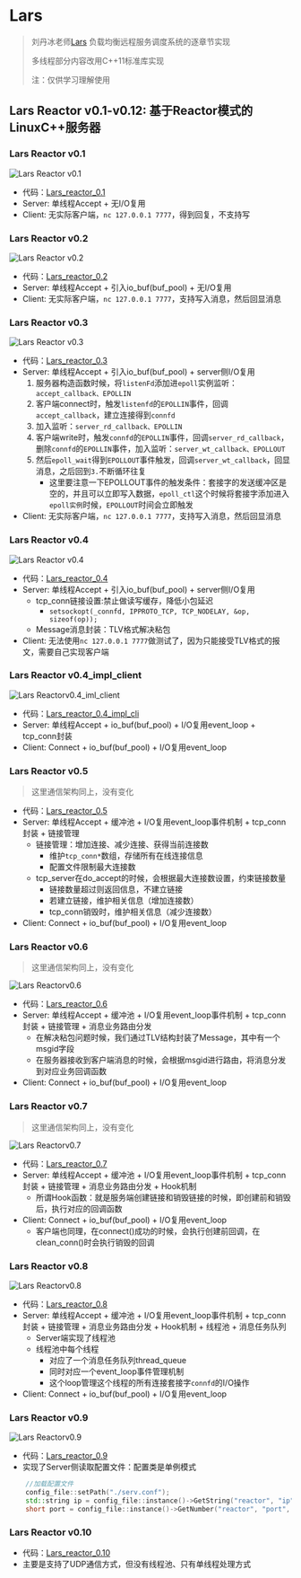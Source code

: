 # Lars
> 刘丹冰老师[Lars](https://github.com/aceld/Lars) 负载均衡远程服务调度系统的逐章节实现
> 
> 多线程部分内容改用C++11标准库实现
> 
> 注：仅供学习理解使用

## Lars Reactor v0.1-v0.12: 基于Reactor模式的LinuxC++服务器

### Lars Reactor v0.1
![Lars Reactor v0.1](img/lars_reactor_0.1.png)
- 代码：[Lars_reactor_0.1](https://github.com/Hz188/Lars/tree/master/Lars_Reactor/lars_reactor_0.1)
- Server: 单线程Accept + 无I/O复用
- Client: 无实际客户端，`nc 127.0.0.1 7777`，得到回复，不支持写

### Lars Reactor v0.2
![Lars Reactor v0.2](img/lars_reactor_0.2.png)
- 代码：[Lars_reactor_0.2](https://github.com/Hz188/Lars/tree/master/Lars_Reactor/lars_reactor_0.2)
- Server: 单线程Accept + 引入io_buf(buf_pool) + 无I/O复用
- Client: 无实际客户端，`nc 127.0.0.1 7777`，支持写入消息，然后回显消息

### Lars Reactor v0.3
![Lars Reactor v0.3](img/lars_reactor_0.3.png)
- 代码：[Lars_reactor_0.3](https://github.com/Hz188/Lars/tree/master/Lars_Reactor/lars_reactor_0.3)
- Server: 单线程Accept + 引入io_buf(buf_pool) + server侧I/O复用
    1. 服务器构造函数时候，将`listenFd`添加进`epoll`实例监听：`accept_callback、EPOLLIN`
    2. 客户端connect时，触发`listenfd`的`EPOLLIN`事件，回调`accept_callback`，建立连接得到`connfd`
    3. 加入监听：`server_rd_callback、EPOLLIN`
    4. 客户端write时，触发`connfd`的`EPOLLIN`事件，回调`server_rd_callback`，删除`connfd`的`EPOLLIN`事件，加入监听：`server_wt_callback、EPOLLOUT`
    5. 然后`epoll_wait`得到`EPOLLOUT`事件触发，回调`server_wt_callback`，回显消息，之后回到`3.`不断循环往复
        - 这里要注意一下EPOLLOUT事件的触发条件：套接字的发送缓冲区是空的，并且可以立即写入数据，`epoll_ctl`这个时候将套接字添加进入`epoll实例`时候，`EPOLLOUT`时间会立即触发
- Client: 无实际客户端，`nc 127.0.0.1 7777`，支持写入消息，然后回显消息

### Lars Reactor v0.4
![Lars Reactor v0.4](img/lars_reactor_0.4.png)
- 代码：[Lars_reactor_0.4](https://github.com/Hz188/Lars/tree/master/Lars_Reactor/lars_reactor_0.4)
- Server: 单线程Accept + 引入io_buf(buf_pool) + server侧I/O复用
    - tcp_conn链接设置:禁止做读写缓存，降低小包延迟
        - `setsockopt(_connfd, IPPROTO_TCP, TCP_NODELAY, &op, sizeof(op));`
    - Message消息封装：TLV格式解决粘包
- Client: 无法使用`nc 127.0.0.1 7777`做测试了，因为只能接受TLV格式的报文，需要自己实现客户端

### Lars Reactor v0.4_impl_client
![Lars Reactorv0.4_iml_client](img/lars_reactor_0.4_cli.png)
- 代码：[Lars_reactor_0.4_impl_cli](https://github.com/Hz188/Lars/tree/master/Lars_Reactor/lars_reactor_0.4_impl_cli)
- Server: 单线程Accept + io_buf(buf_pool) + I/O复用event_loop + tcp_conn封装
- Client: Connect + io_buf(buf_pool) + I/O复用event_loop

### Lars Reactor v0.5
> 这里通信架构同上，没有变化
- 代码：[Lars_reactor_0.5](https://github.com/Hz188/Lars/tree/master/Lars_Reactor/lars_reactor_0.5)
- Server: 单线程Accept + 缓冲池 + I/O复用event_loop事件机制 + tcp_conn封装 + 链接管理
    - 链接管理：增加连接、减少连接、获得当前连接数
        - 维护`tcp_conn*`数组，存储所有在线连接信息
        - 配置文件限制最大连接数    
    - tcp_server在do_accept的时候，会根据最大连接数设置，约束链接数量
        - 链接数量超过则返回信息，不建立链接
        - 若建立链接，维护相关信息（增加连接数）
        - tcp_conn销毁时，维护相关信息（减少连接数）
- Client: Connect + io_buf(buf_pool) + I/O复用event_loop


### Lars Reactor v0.6
> 这里通信架构同上，没有变化

![Lars Reactorv0.6](img/lars_reactor_0.6.png)
- 代码：[Lars_reactor_0.6](https://github.com/Hz188/Lars/tree/master/Lars_Reactor/lars_reactor_0.6)
- Server: 单线程Accept + 缓冲池 + I/O复用event_loop事件机制 + tcp_conn封装 + 链接管理 + 消息业务路由分发
    - 在解决粘包问题时候，我们通过TLV结构封装了Message，其中有一个msgid字段
    - 在服务器接收到客户端消息的时候，会根据msgid进行路由，将消息分发到对应业务回调函数
- Client: Connect + io_buf(buf_pool) + I/O复用event_loop

### Lars Reactor v0.7
> 这里通信架构同上，没有变化

![Lars Reactorv0.7](img/lars_reactor_0.7.png)
- 代码：[Lars_reactor_0.7](https://github.com/Hz188/Lars/tree/master/Lars_Reactor/lars_reactor_0.7)
- Server: 单线程Accept + 缓冲池 + I/O复用event_loop事件机制 + tcp_conn封装 + 链接管理 + 消息业务路由分发 + Hook机制
    - 所谓Hook函数：就是服务端创建链接和销毁链接的时候，即创建前和销毁后，执行对应的回调函数
- Client: Connect + io_buf(buf_pool) + I/O复用event_loop
    - 客户端也同理，在connect()成功的时候，会执行创建前回调，在clean_conn()时会执行销毁的回调


### Lars Reactor v0.8

![Lars Reactorv0.8](img/lars_reactor_0.8.png)
- 代码：[Lars_reactor_0.8](https://github.com/Hz188/Lars/tree/master/Lars_Reactor/lars_reactor_0.8)
- Server: 单线程Accept + 缓冲池 + I/O复用event_loop事件机制 + tcp_conn封装 + 链接管理 + 消息业务路由分发 + Hook机制 + 线程池 + 消息任务队列
    - Server端实现了线程池
    - 线程池中每个线程
        - 对应了一个消息任务队列thread_queue
        - 同时对应一个event_loop事件管理机制
        - 这个loop管理这个线程的所有连接套接字`connfd`的I/O操作 
- Client: Connect + io_buf(buf_pool) + I/O复用event_loop

### Lars Reactor v0.9

![Lars Reactorv0.9](img/lars_reactor_0.9.png)
- 代码：[Lars_reactor_0.9](https://github.com/Hz188/Lars/tree/master/Lars_Reactor/lars_reactor_0.9)
- 实现了Server侧读取配置文件：配置类是单例模式
```cpp
    //加载配置文件
    config_file::setPath("./serv.conf");
    std::string ip = config_file::instance()->GetString("reactor", "ip", "0.0.0.0");
    short port = config_file::instance()->GetNumber("reactor", "port", 8888);
```

### Lars Reactor v0.10

- 代码：[Lars_reactor_0.10](https://github.com/Hz188/Lars/tree/master/Lars_Reactor/lars_reactor_0.10)
- 主要是支持了UDP通信方式，但没有线程池、只有单线程处理方式
